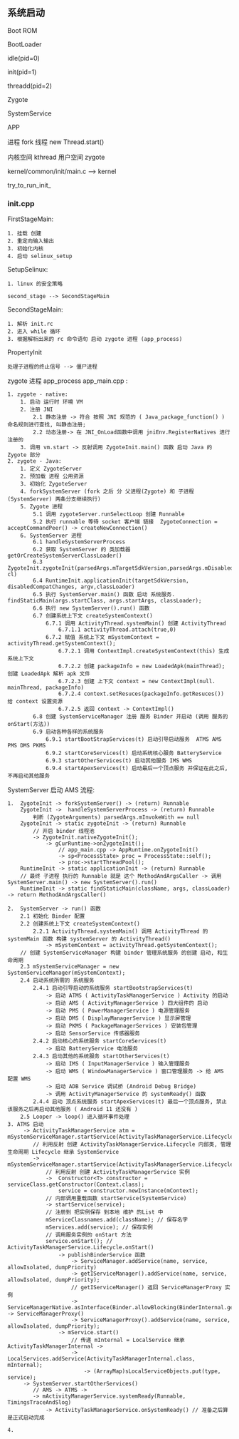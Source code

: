## 系统启动

Boot ROM

BootLoader

idle(pid=0)

init(pid=1)

threadd(pid=2)

Zygote

SystemService

APP



进程 fork
线程 new Thread.start()

内核空间 kthread
用户空间 zygote

kernel/common/init/main.c --> kernel

try_to_run_init_

### init.cpp

FirstStageMain:
    
    1. 挂载 创建
    2. 重定向输入输出
    3. 初始化内核
    4. 启动 selinux_setup

SetupSelinux:

    1. linux 的安全策略

    second_stage --> SecondStageMain

SecondStageMain:

    1. 解析 init.rc
    2. 进入 while 循环
    3. 根据解析出来的 rc 命令语句 启动 zygote 进程 (app_process)

PropertyInit

    处理子进程的终止信号 --> 僵尸进程


zygote 进程 app_process app_main.cpp :
    
    1. zygote - native:
        1. 启动 运行时 环境 VM
        2. 注册 JNI
            2.1 静态注册 -> 符合 按照 JNI 规范的 ( Java_package_function() ) 命名规则进行查找, 叫静态注册;
            2.2 动态注册-> 在 JNI_OnLoad函数中调用 jniEnv.RegisterNatives 进行注册的
        3. 调用 vm.start -> 反射调用 ZygoteInit.main() 函数 启动 Java 的 Zygote 部分
    2. zygote - Java:
        1. 定义 ZygoteServer
        2. 预加载 进程 公用资源
        3. 初始化 ZygoteServer
        4. forkSystemServer (fork 之后 分 父进程(Zygote) 和 子进程(SystemServer) 两条分支继续执行)
        5. Zygote 进程
            5.1 调用 zygoteServer.runSelectLoop 创建 Runnable
            5.2 执行 runnable 等待 socket 客户端 链接  ZygoteConnection = acceptCommandPeer() -> createNewConnection()
        6. SystemServer 进程
            6.1 handleSystemServerProcess
            6.2 获取 SystemServer 的 类加载器 getOrCreateSystemServerClassLoader()
            6.3 ZygoteInit.zygoteInit(parsedArgs.mTargetSdkVersion,parsedArgs.mDisabledCompatChanges,parsedArgs.mRemainingArgs, cl)
            6.4 RuntimeInit.applicationInit(targetSdkVersion, disabledCompatChanges, argv,classLoader)
            6.5 执行 SystemServer.main() 函数 启动 系统服务. findStaticMain(args.startClass, args.startArgs, classLoader);
            6.6 执行 new SystemServer().run() 函数
            6.7 创建系统上下文 createSystemContext()
                6.7.1 调用 ActivityThread.systemMain() 创建 ActivityThread
                    6.7.1.1 activityThread.attach(true,0)
                6.7.2 赋值 系统上下文 mSystemContext = activityThread.getSystemContext();
                    6.7.2.1 调用 ContextImpl.createSystemContext(this) 生成系统上下文
                    6.7.2.2 创建 packageInfo = new LoadedApk(mainThread); 创建 LoadedApk 解析 apk 文件
                    6.7.2.3 创建 上下文 context = new ContextImpl(null. mainThread, packageInfo)
                    6.7.2.4 context.setResuces(packageInfo.getResuces()) 给 context 设置资源
                    6.7.2.5 返回 context -> ContextImpl()
            6.8 创建 SystemServiceManager 注册 服务 Binder 并启动 (调用 服务的 onStart(方法))
            6.9 启动各种各样的系统服务
                6.9.1 startBootStrapServices(t) 启动引导启动服务  ATMS AMS PMS DMS PKMS
                6.9.2 startCoreServices(t) 启动系统核心服务 BatteryService
                6.9.3 startOtherServices(t) 启动其他服务 IMS WMS  
                6.9.4 startApexServices(t) 启动最后一个顶点服务 并保证在此之后, 不再启动其他服务


SystemServer 启动 AMS 流程:

    1.  ZygoteInit -> forkSystemServer() -> (return) Runnable
        ZygoteInit ->  handleSystemServerProcess -> (return) Runnable
            判断 (ZygoteArguments) parsedArgs.mInvokeWith == null
        ZygoteInit -> static zygoteInit -> (return) Runnable
            // 开启 binder 线程池
            -> ZygoteInit.nativeZygoteInit();
                -> gCurRuntime->onZygoteInit();
                    // app_main.cpp -> AppRuntime.onZygoteInit()
                    -> sp<ProcessState> proc = ProcessState::self();
                    -> proc->startThreadPool();
        RuntimeInit -> static applicationInit -> (return) Runnable
        // 最终 子进程 执行的 Runnable 就是 这个 MethodAndArgsCaller -> 调用 SystemServer.main() -> new SystemServer().run()
        RuntimeInit -> static findStaticMain(className, args, classLoader) -> return MethodAndArgsCaller()

    2.  SystemServer -> run() 函数
        2.1 初始化 Binder 配置
        2.2 创建系统上下文 createSystemContext()
            2.2.1 ActivityThread.systemMain() 调用 ActivityThread 的 systemMain 函数 构建 systemServer 的 ActivityThread()
                -> mSystemContext = activityThread.getSystemContext();
        // 创建 SystemServiceManager 构建 binder 管理系统服务 的创建 启动, 和生命周期
        2.3 mSystemServiceManager = new SystemServiceManager(mSystemContext); 
        2.4 启动系统所需的 系统服务
            2.4.1 启动引导启动的系统服务 startBootstrapServices(t)
                -> 启动 ATMS ( ActivityTaskManagerService ) Activity 的启动
                -> 启动 AMS ( ActivityManagerService ) 四大组件的 启动
                -> 启动 PMS ( PowerManagerService ) 电源管理服务
                -> 启动 DMS ( DisplayManagerService ) 显示屏管理
                -> 启动 PKMS ( PackageManagerServices ) 安装包管理
                -> 启动 SensorService 传感器服务
            2.4.2 启动核心的系统服务 startCoreServices(t)
                -> 启动 BatteryService 电池服务
            2.4.3 启动其他的系统服务 startOtherServices(t)
                -> 启动 IMS ( InputManagerService ) 输入管理服务
                -> 启动 WMS ( WindowManagerService ) 窗口管理服务 -> 给 AMS 配置 WMS
                -> 启动 ADB Service 调试桥 (Android Debug Bridge)
                -> 调用 ActivityManagerService 的 systemReady() 函数
            2.4.4 启动 顶点系统服务 startApexServices(t) 最后一个顶点服务, 禁止该服务之后再启动其他服务 ( Android 11 还没有 )
        2.5 Looper -> loop() 进入循环事件处理
    3. ATMS 启动
         -> ActivityTaskManagerService atm = mSystemServiceManager.startService(ActivityTaskManagerService.Lifecycle.class).getService()
            // 利用反射 创建 ActivityTaskManagerService.Lifecycle 内部类, 管理生命周期 Lifecycle 继承 SystemService 
            -> mSystemServiceManager.startService(ActivityTaskManagerService.Lifecycle.class)
                // 利用反射 创建 ActivityTaskManagerService 实例
                ->  Constructor<T> constructor = serviceClass.getConstructor(Context.class);
                    service = constructor.newInstance(mContext);
                // 内部调用重载函数 startService(SystemService)
                -> startService(service);
                // 注册到 把实例保存 到本地 维护 的List 中
                mServiceClassnames.add(className); // 保存名字
                mServices.add(service); // 保存实例
                // 调用服务实例的 onStart 方法
                service.onStart(); // ActivityTaskManagerService.Lifecycle.onStart()
                    -> publishBinderService 函数
                        -> ServiceManager.addService(name, service, allowIsolated, dumpPriority)
                        -> getIServiceManager().addService(name, service, allowIsolated, dumpPriority);
                        // getIServiceManager() 返回 ServiceManagerProxy 实例
                        -> ServiceManagerNative.asInterface(Binder.allowBlocking(BinderInternal.getContextObject())) -> ServiceManagerProxy()
                        -> ServiceManagerProxy().addService(name, service, allowIsolated, dumpPriority);
                    -> mService.start()
                        // 传递 mInternal = LocalService 继承 ActivityTaskManagerInternal -> 
                        -> LocalServices.addService(ActivityTaskManagerInternal.class, mInternal);
                            -> (ArrayMap)sLocalServiceObjects.put(type, service);
         -> SystemServer.startOtherServices()
            // AMS -> ATMS -> 
            -> mActivityManagerService.systemReady(Runnable, TimingsTraceAndSlog)
                -> ActivityTaskManagerService.onSystemReady() // 准备之后算是正式启动完成

    4. 